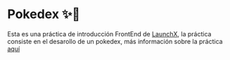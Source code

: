 # Pokedex ✨🐬
Esta es una práctica de introducción FrontEnd de [LaunchX](https://github.com/LaunchX-InnovaccionVirtual), la práctica consiste en el desarollo de un pokedex, más información sobre la práctica [aquí](https://github.com/LaunchX-InnovaccionVirtual/FrontEnd-Mision/blob/main/04%20-%20JS/practica/README.md) 




